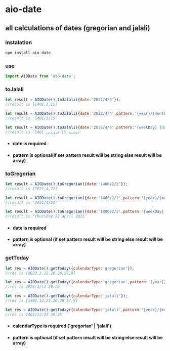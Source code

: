 # aio-date
## all calculations of dates (gregorian and jalali)

### instalation
```javascript
npm install aio-date
```

### use
```javascript
import AIODate from 'aio-date';
```

### toJalali
```javascript
let result = AIODate().toJalali({date:'2022/4/4'});
//result is [1401,1,15]

let result = AIODate().toJalali({date:'2022/4/4',pattern:'{year}/{month}/{day}'});
//result is '1401/1/15'

let result = AIODate().toJalali({date:'2022/4/4',pattern:'{weekDay} {day} {monthString} {year}'});
//result is 'دوشنبه 15 فروردین 1401'
```

- #### date is required
- #### pattern is optional(if set pattern result will be string else result will be array)

### toGregorian
```javascript
let result = AIODate().toGregorian({date:'1400/2/2'});
//result is [2021,4,22] 

let result = AIODate().toGregorian({date:'1400/2/2',pattern:'{year}/{month}/{day}'});
//result is '2021/4/22' 

let result = AIODate().toGregorian({date:'1400/2/2',pattern:'{weekDay} {day} {monthString} {year}'});
//result is 'thursday 22 april 2021' 
```

- #### date is required
- #### pattern is optional (if set pattern result will be string else result will be array)

### getToday
```javascript
let res = AIODate().getToday({calendarType:'gregorian'});
//res is [2023,3,12,20,26,57,9]

let res = AIODate().getToday({calendarType:'gregorian',pattern:'{year}/{month}/{day} {hour}:{minute}'});
//res is 2023/3/12 20:26

let res = AIODate().getToday({calendarType:'jalali'});
//res is [1401,12,21,20,26,57,9]

let res = AIODate().getToday({calendarType:'jalali',pattern:'{year}/{month}/{day} {hour}:{minute}'});
//res is 1401/12/21 20:26
```

- #### calendarType is required ('gregorian' | 'jalali')
- #### pattern is optional (if set pattern result will be string else result will be array)
